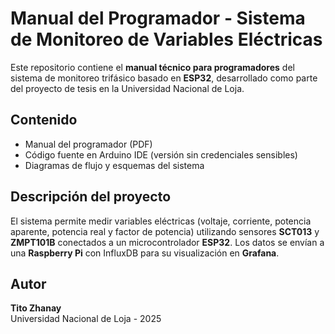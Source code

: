 # Manual del Programador - Sistema de Monitoreo de Variables Eléctricas

Este repositorio contiene el **manual técnico para programadores** del sistema de monitoreo trifásico basado en **ESP32**, desarrollado como parte del proyecto de tesis en la Universidad Nacional de Loja.

## Contenido
- Manual del programador (PDF)
- Código fuente en Arduino IDE (versión sin credenciales sensibles)
- Diagramas de flujo y esquemas del sistema

## Descripción del proyecto
El sistema permite medir variables eléctricas (voltaje, corriente, potencia aparente, potencia real y factor de potencia) utilizando sensores **SCT013** y **ZMPT101B** conectados a un microcontrolador **ESP32**. Los datos se envían a una **Raspberry Pi** con InfluxDB para su visualización en **Grafana**.

## Autor
**Tito Zhanay**  
Universidad Nacional de Loja - 2025
